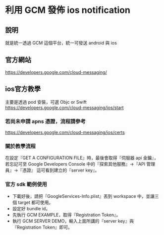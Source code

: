 # 利用 GCM 發佈 ios notification

## 說明
就是統一透過 GCM 這個平台，統一可發送 android 與 ios

## 官方網站
https://developers.google.com/cloud-messaging/

## ios官方教學
主要是透過 pod 安裝，可選 Objc or Swift
https://developers.google.com/cloud-messaging/ios/start

### 若尚未申請 apns 憑證，流程請參考
https://developers.google.com/cloud-messaging/ios/certs

### 關於教學流程
在設定『GET A CONFIGURATION FILE』時，最後會取得『伺服器 api 金鑰』，若忘記可至 Google Developers Console 中的『探索其他服務』->『API 管理員』->『憑證』
這可看到建立的『server key』。

### 官方 sdk 範例使用
- 下載好後，請把『GoogleServices-Info.plist』丟到 workspace 中，並讓三個 target 都可使用。
- 設定好 bundle id。
- 先執行 GCM EXAMPLE，取得『Registration Token』。
- 執行 GCM SERVER DEMO，輸入上面所講的『server key』與『Registration Token』即可。

